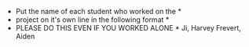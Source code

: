 * Put the name of each student who worked on the *
* project on it's own line in the following format *
* PLEASE DO THIS EVEN IF YOU WORKED ALONE *
Ji, Harvey
Frevert, Aiden